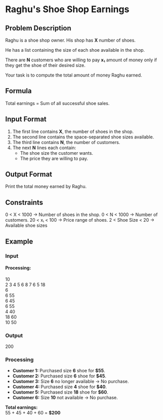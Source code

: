 # Raghu's Shoe Shop Earnings 

## Problem Description  
Raghu is a shoe shop owner. His shop has **X** number of shoes.  

He has a list containing the size of each shoe available in the shop.  

There are **N** customers who are willing to pay **x₁** amount of money only if they get the shoe of their desired size.  

Your task is to compute the total amount of money Raghu earned.  

## Formula  
Total earnings = Sum of all successful shoe sales.  

## Input Format  
1. The first line contains **X**, the number of shoes in the shop.  
2. The second line contains the space-separated shoe sizes available.  
3. The third line contains **N**, the number of customers.  
4. The next **N** lines each contain:  
   - The shoe size the customer wants.  
   - The price they are willing to pay.  

## Output Format  
Print the total money earned by Raghu.  

## **Constraints**  
0 < X < 1000        → Number of shoes in the shop.
0 < N < 1000        → Number of customers.
20 < xᵢ < 100       → Price range of shoes.
2 < Shoe Size < 20  → Available shoe sizes

## Example  

### Input  
#### Processing:
10  
2 3 4 5 6 8 7 6 5 18  
6  
6 55  
6 45  
6 55  
4 40  
18 60  
10 50  

### Output
200

### Processing 
- **Customer 1:** Purchased size **6** shoe for **$55**.  
- **Customer 2:** Purchased size **6** shoe for **$45**.  
- **Customer 3:** Size **6** no longer available → No purchase.  
- **Customer 4:** Purchased size **4** shoe for **$40**.  
- **Customer 5:** Purchased size **18** shoe for **$60**.  
- **Customer 6:** Size **10** not available → No purchase.  

**Total earnings:**  
55 + 45 + 40 + 60 = **$200**  
